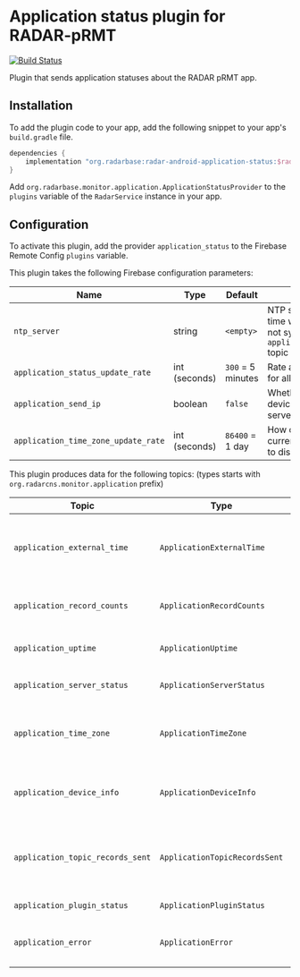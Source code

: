 # Application status plugin for RADAR-pRMT

[![Build Status](https://travis-ci.org/RADAR-base/radar-android-application-status.svg?branch=master)](https://travis-ci.org/RADAR-base/radar-android-application-status)

Plugin that sends application statuses about the RADAR pRMT app.

## Installation

To add the plugin code to your app, add the following snippet to your app's `build.gradle` file.

```gradle
dependencies {
    implementation "org.radarbase:radar-android-application-status:$radarCommonsAndroidVersion"
}
```

Add `org.radarbase.monitor.application.ApplicationStatusProvider` to the `plugins` variable of the `RadarService` instance in your app.

## Configuration

To activate this plugin, add the provider `application_status` to the Firebase Remote Config `plugins` variable.

This plugin takes the following Firebase configuration parameters:

| Name | Type | Default | Description |
| ---- | ---- | ------- | ----------- |
| `ntp_server` | string | `<empty>` | NTP server to synchronize time with. If empty, time is not synchronized and the `application_external_time` topic will not receive data. |
| `application_status_update_rate` | int (seconds) | `300` = 5 minutes | Rate at which to send data for all application topics. |
| `application_send_ip` | boolean | `false` | Whether to send the device IP address with the server status. |
| `application_time_zone_update_rate` | int (seconds) | `86400` = 1 day | How often to send the current time zone. Set to `0` to disable. |

This plugin produces data for the following topics: (types starts with `org.radarcns.monitor.application` prefix)

| Topic | Type | Description |
| ----- | ---- | ----------- |
| `application_external_time` | `ApplicationExternalTime` | External NTP time. Requires `ntp_server` parameter to be set. |
| `application_record_counts` | `ApplicationRecordCounts` | Number of records sent and in queue. |
| `application_uptime` | `ApplicationUptime` | Time since the device booted. |
| `application_server_status` | `ApplicationServerStatus` | Server connection status. |
| `application_time_zone` | `ApplicationTimeZone` | Application time zone. Data is only sent on updates. |
| `application_device_info` | `ApplicationDeviceInfo` | Device information. Data is only sent on updates. |
| `application_topic_records_sent` | `ApplicationTopicRecordsSent` | Number of records sent per topic and their success status. |
| `application_plugin_status` | `ApplicationPluginStatus` | Status of each plugin. |
| `application_error` | `ApplicationError` | Error encountered in the application. |
